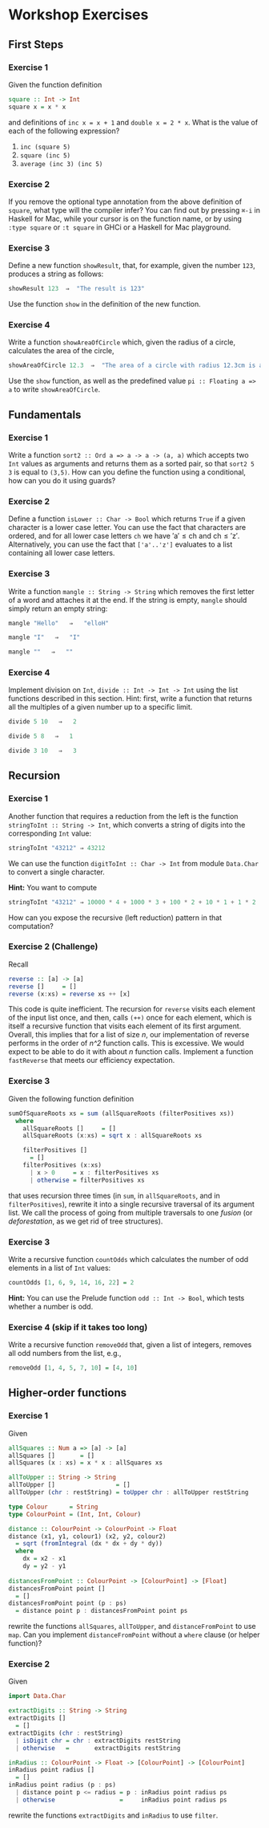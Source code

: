 # Workshop Exercises

## First Steps

### Exercise 1

Given the function definition

```haskell
square :: Int -> Int
square x = x * x
```

and definitions of `inc x = x + 1` and `double x = 2 * x`. What is the value of each of the following expression?

1. `inc (square 5)`
2. `square (inc 5)`
3. `average (inc 3) (inc 5)`

### Exercise 2

If you remove the optional type annotation from the above definition of `square`, what type will the compiler infer? You can find out by pressing `⌘-i` in Haskell for Mac, while your cursor is on the function name, or by using `:type square` or `:t square` in GHCi or a Haskell for Mac playground.

### Exercise 3

Define a new function `showResult`, that, for example, given the number `123`, produces a string as follows:

```haskell
showResult 123  ⇒  "The result is 123"
```

Use the function `show` in the definition of the new function.

### Exercise 4

Write a function `showAreaOfCircle` which, given the radius of a circle, calculates the area of the circle,

```haskell
showAreaOfCircle 12.3  ⇒  "The area of a circle with radius 12.3cm is about  475.2915525615999 cm^2"
```

Use the `show` function, as well as the predefined value `pi :: Floating a => a` to write `showAreaOfCircle`.

## Fundamentals

### Exercise 1

Write a function `sort2 :: Ord a => a -> a -> (a, a)` which accepts two `Int` values as arguments and returns them as a sorted pair, so that `sort2 5 3` is equal to `(3,5)`. How can you define the function using a conditional, how can you do it using guards?

### Exercise 2

Define a function `isLower :: Char -> Bool` which returns `True` if a given character is a lower case letter. You can use the fact that characters are ordered, and for all lower case letters `ch` we have ′a′ ≤ ch and ch ≤ ′z′. Alternatively, you can use the fact that `['a'..'z']` evaluates to a list containing all lower case letters.

### Exercise 3

Write a function `mangle :: String -> String` which removes the first letter of a word and attaches it at the end. If the string is empty, `mangle` should simply return an empty string:

```haskell
mangle "Hello"   ⇒   "elloH"

mangle "I"   ⇒   "I"

mangle ""   ⇒   ""
```

### Exercise 4

Implement division on `Int`, `divide :: Int -> Int -> Int` using the list functions described in this section. Hint: first, write a function that returns all the multiples of a given number up to a specific limit.

```haskell
divide 5 10   ⇒   2

divide 5 8   ⇒   1

divide 3 10   ⇒   3
```

## Recursion

### Exercise 1

Another function that requires a reduction from the left is the function `stringToInt :: String -> Int`, which converts a string of digits into the corresponding `Int` value:

``` haskell
stringToInt "43212" ⇒ 43212
```

We can use the function `digitToInt :: Char -> Int` from module `Data.Char` to convert a single character.

**Hint:** You want to compute 

```haskell
stringToInt "43212" ⇒ 10000 * 4 + 1000 * 3 + 100 * 2 + 10 * 1 + 1 * 2
```

How can you expose the recursive (left reduction) pattern in that computation?

### Exercise 2 (Challenge)

Recall

```haskell
reverse :: [a] -> [a]
reverse []     = []
reverse (x:xs) = reverse xs ++ [x]
```

This code is quite inefficient. The recursion for `reverse` visits each element of the input list once, and then, calls `(++)` once for each element, which is itself a recursive function that visits each element of its first argument. Overall, this implies that for a list of size *n*, our implementation of reverse performs in the order of *n^2* function calls. This is excessive. We would expect to be able to do it with about *n* function calls. Implement a function `fastReverse` that meets our efficiency expectation.

### Exercise 3

Given the following function definition

```haskell
sumOfSquareRoots xs = sum (allSquareRoots (filterPositives xs))
  where
    allSquareRoots []     = []
    allSquareRoots (x:xs) = sqrt x : allSquareRoots xs

    filterPositives [] 
      = []
    filterPositives (x:xs)
      | x > 0     = x : filterPositives xs
      | otherwise = filterPositives xs  
```

that uses recursion three times (in `sum`, in `allSquareRoots`, and in `filterPositives`), rewrite it into a single recursive traversal of its argument list. We call the process of going from multiple traversals to one *fusion* (or *deforestation*, as we get rid of tree structures).

### Exercise 3

Write a recursive function `countOdds` which calculates the number of odd elements in a list of `Int` values:

```haskell
countOdds [1, 6, 9, 14, 16, 22] = 2
```

**Hint:** You can use the Prelude function `odd :: Int -> Bool`, which tests whether a number is odd.

### Exercise 4 (skip if it takes too long)

Write a recursive function `removeOdd` that, given a list of integers, removes all odd numbers from the list, e.g.,

```haskell
removeOdd [1, 4, 5, 7, 10] = [4, 10]
```

## Higher-order functions

### Exercise 1

Given 

```haskell
allSquares :: Num a => [a] -> [a]
allSquares []       = []
allSquares (x : xs) = x * x : allSquares xs

allToUpper :: String -> String
allToUpper []                 = []
allToUpper (chr : restString) = toUpper chr : allToUpper restString

type Colour      = String
type ColourPoint = (Int, Int, Colour)

distance :: ColourPoint -> ColourPoint -> Float
distance (x1, y1, colour1) (x2, y2, colour2) 
  = sqrt (fromIntegral (dx * dx + dy * dy))
  where
    dx = x2 - x1
    dy = y2 - y1
    
distancesFromPoint :: ColourPoint -> [ColourPoint] -> [Float]
distancesFromPoint point []
  = []
distancesFromPoint point (p : ps)
  = distance point p : distancesFromPoint point ps
```

rewrite the functions `allSquares`, `allToUpper`, and `distanceFromPoint` to use `map`. Can you implement `distanceFromPoint` without a `where` clause (or helper function)?

### Exercise 2

Given 

```haskell
import Data.Char

extractDigits :: String -> String
extractDigits []
  = []
extractDigits (chr : restString)
  | isDigit chr = chr : extractDigits restString
  | otherwise   =       extractDigits restString

inRadius :: ColourPoint -> Float -> [ColourPoint] -> [ColourPoint]
inRadius point radius []
  = []
inRadius point radius (p : ps)
  | distance point p <= radius = p : inRadius point radius ps
  | otherwise                  =     inRadius point radius ps
```

rewrite the functions `extractDigits` and `inRadius` to use `filter`.
